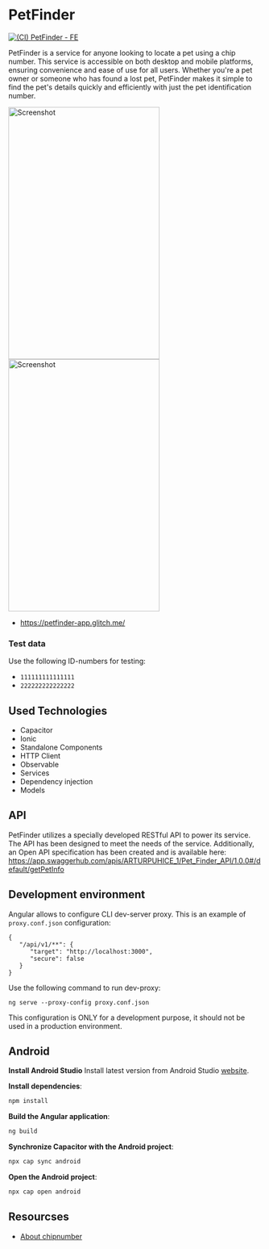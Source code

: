 # PetFinder

[![(CI) PetFinder - FE](https://github.com/arturPukhavy/PetFinder-FE/actions/workflows/(CI)%20PetFinder%20-%20FE.yml/badge.svg)](https://github.com/arturPukhavy/PetFinder-FE/actions/workflows/(CI)%20PetFinder%20-%20FE.yml)

PetFinder is a service for anyone looking to locate a pet using a chip number. This service is accessible on both desktop and mobile platforms, ensuring convenience and ease of use for all users. Whether you're a pet owner or someone who has found a lost pet, PetFinder makes it simple to find the pet's details quickly and efficiently with just the pet identification number.

<img src="https://github.com/user-attachments/assets/348353c5-9b48-4ecb-a772-9101dae09444" alt="Screenshot" width="300" height="500"/>
<img src="https://github.com/user-attachments/assets/0a646737-0798-4be1-87f1-e4e915880944" alt="Screenshot" width="300" height="500"/>

* https://petfinder-app.glitch.me/

### Test data
Use the following ID-numbers for testing:
* `111111111111111`
* `222222222222222`


## Used Technologies
* Capacitor
* Ionic
* Standalone Components
* HTTP Client
* Observable
* Services
* Dependency injection
* Models

## API

PetFinder utilizes a specially developed RESTful API to power its service. The API has been designed to meet the needs of the service. Additionally, an Open API specification has been created and is available here:
https://app.swaggerhub.com/apis/ARTURPUHICE_1/Pet_Finder_API/1.0.0#/default/getPetInfo

## Development environment

Angular allows to configure CLI dev-server proxy. This is an example of `proxy.conf.json` configuration:
```
{
   "/api/v1/**": {
      "target": "http://localhost:3000",
      "secure": false
   }
}
```
Use the following command to run dev-proxy:
```
ng serve --proxy-config proxy.conf.json
```
This configuration is ONLY for a development purpose, it should not be used in a production environment.

## Android

**Install Android Studio**
Install latest version from Android Studio [website](https://developer.android.com/studio).

**Install dependencies**:
```bash
npm install
```

**Build the Angular application**:
```bash
ng build
```

**Synchronize Capacitor with the Android project**:
```bash
npx cap sync android
```

**Open the Android project**:
```bash
npx cap open android
```
## Resourcses
* [About chipnumber](https://chipnummer.nl/over)

